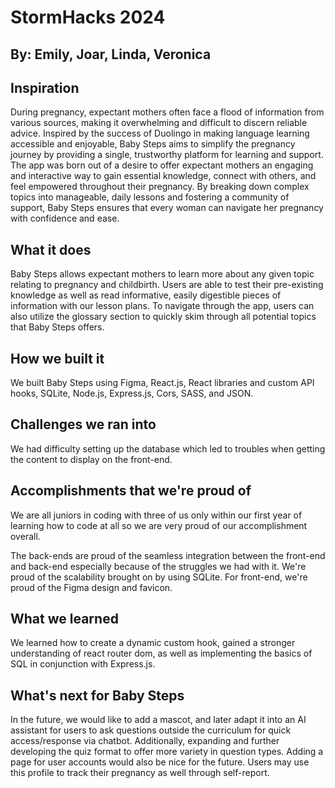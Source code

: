 # StormHacks 2024
## By: Emily, Joar, Linda, Veronica

## Inspiration
During pregnancy, expectant mothers often face a flood of information from various sources, making it overwhelming and difficult to discern reliable advice. Inspired by the success of Duolingo in making language learning accessible and enjoyable, Baby Steps aims to simplify the pregnancy journey by providing a single, trustworthy platform for learning and support. The app was born out of a desire to offer expectant mothers an engaging and interactive way to gain essential knowledge, connect with others, and feel empowered throughout their pregnancy. By breaking down complex topics into manageable, daily lessons and fostering a community of support, Baby Steps ensures that every woman can navigate her pregnancy with confidence and ease.

## What it does
Baby Steps allows expectant mothers to learn more about any given topic relating to pregnancy and childbirth. Users are able to test their pre-existing knowledge as well as read informative, easily digestible pieces of information with our lesson plans. To navigate through the app, users can also utilize the glossary section to quickly skim through all potential topics that Baby Steps offers.

## How we built it
We built Baby Steps using Figma, React.js, React libraries and custom API hooks, SQLite, Node.js, Express.js, Cors, SASS, and JSON.

## Challenges we ran into
We had difficulty setting up the database which led to troubles when getting the content to display on the front-end.

## Accomplishments that we're proud of
We are all juniors in coding with three of us only within our first year of learning how to code at all so we are very proud of our accomplishment overall.

The back-ends are proud of the seamless integration between the front-end and back-end especially because of the struggles we had with it. We're proud of the scalability brought on by using SQLite. For front-end, we're proud of the Figma design and favicon.

## What we learned
We learned how to create a dynamic custom hook, gained a stronger understanding of react router dom, as well as implementing the basics of SQL in conjunction with Express.js.

## What's next for Baby Steps
In the future, we would like to add a mascot, and later adapt it into an AI assistant for users to ask questions outside the curriculum for quick access/response via chatbot. Additionally, expanding and further developing the quiz format to offer more variety in question types. Adding a page for user accounts would also be nice for the future. Users may use this profile to track their pregnancy as well through self-report.
